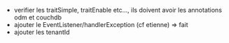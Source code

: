 * verifier les traitSimple, traitEnable etc..., ils doivent avoir les annotations odm et couchdb
* ajouter le EventListener/handlerException (cf etienne)  => fait
* ajouter les tenantId
